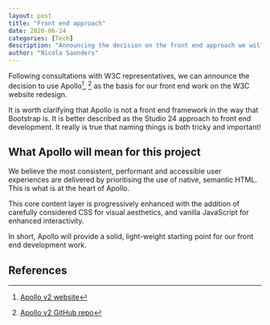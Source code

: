 ```yaml
---
layout: post
title: "Front end approach"
date: 2020-06-24
categories: [Tech]
description: "Announcing the decision on the front end approach we will use."
author: "Nicola Saunders"
---
```


Following consultations with W3C representatives, we can announce the decision to use Apollo[^1], [^2] as the basis for our front end work on the W3C website redesign.

It is worth clarifying that Apollo is not a front end framework in the way that Bootstrap is. It is better described as the Studio 24 approach to front end development. It really is true that naming things is both tricky and important!

## What Apollo will mean for this project

We believe the most consistent, performant and accessible user experiences are delivered by prioritising the use of native, semantic HTML. This is what is at the heart of Apollo.

This core content layer is progressively enhanced with the addition of carefully considered CSS for visual aesthetics, and vanilla JavaScript for enhanced interactivity.

In short, Apollo will provide a solid, light-weight starting point for our front end development work. 

## References

[^1]: [Apollo v2 website](https://apollo.studio24.net/)
[^2]: [Apollo v2 GitHub repo](https://github.com/studio24/apollo/tree/apollo-v2)